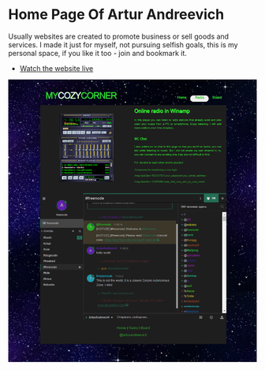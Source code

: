 # Home Page Of Artur Andreevich

Usually websites are created to promote business or sell goods and services. I made it just for myself, not pursuing selfish goals, this is my personal space, if you like it too - join and bookmark it.

* [Watch the website live](arthur-andreevich.tk)

![alt text](https://github.com/ArthurAndreevi4/MyCozyCorner/blob/main/readme.png "MyCozyCorner")
